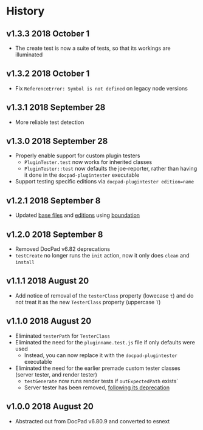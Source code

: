 # History

## v1.3.3 2018 October 1
- The create test is now a suite of tests, so that its workings are illuminated

## v1.3.2 2018 October 1
- Fix `ReferenceError: Symbol is not defined` on legacy node versions

## v1.3.1 2018 September 28
- More reliable test detection

## v1.3.0 2018 September 28
- Properly enable support for custom plugin testers
    - `PluginTester.test` now works for inherited classes
    - `PluginTester::test` now defaults the joe-reporter, rather than having it done in the `docpad-plugintester` executable
- Support testing specific editions via `docpad-plugintester edition=name`

## v1.2.1 2018 September 8
- Updated [base files](https://github.com/bevry/base) and [editions](https://github.com/bevry/editions) using [boundation](https://github.com/bevry/boundation)

## v1.2.0 2018 September 8
- Removed DocPad v6.82 deprecations
- `testCreate` no longer runs the `init` action, now it only does `clean` and `install`

## v1.1.1 2018 August 20
- Add notice of removal of the `testerClass` property (lowecase `t`) and do not treat it as the new `TesterClass` property (uppercase `T`)

## v1.1.0 2018 August 20
- Eliminated `testerPath` for `TesterClass`
- Eliminated the need for the `pluginname.test.js` file if only defaults were used
    - Instead, you can now replace it with the `docpad-plugintester` executable
- Eliminated the need for the earlier premade custom tester classes (server tester, and render tester)
    - `testGenerate` now runs render tests if `outExpectedPath` exists`
    - Server tester has been removed, [following its deprecation](https://github.com/docpad/docpad/issues/1081)

## v1.0.0 2018 August 20
- Abstracted out from DocPad v6.80.9 and converted to esnext
